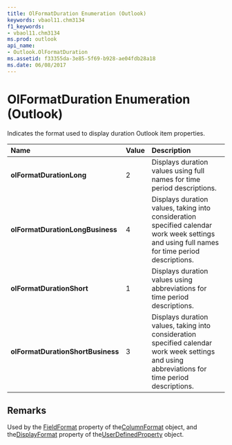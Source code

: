 ```yaml
---
title: OlFormatDuration Enumeration (Outlook)
keywords: vbaol11.chm3134
f1_keywords:
- vbaol11.chm3134
ms.prod: outlook
api_name:
- Outlook.OlFormatDuration
ms.assetid: f33355da-3e85-5f69-b928-ae04fdb28a18
ms.date: 06/08/2017
---
```



# OlFormatDuration Enumeration (Outlook)

Indicates the format used to display duration Outlook item properties.



|**Name**|**Value**|**Description**|
|:-----|:-----|:-----|
| **olFormatDurationLong**|2|Displays duration values using full names for time period descriptions.|
| **olFormatDurationLongBusiness**|4|Displays duration values, taking into consideration specified calendar work week settings and using full names for time period descriptions.|
| **olFormatDurationShort**|1|Displays duration values using abbreviations for time period descriptions.|
| **olFormatDurationShortBusiness**|3|Displays duration values, taking into consideration specified calendar work week settings and using abbreviations for time period descriptions.|

## Remarks

Used by the [FieldFormat](columnformat-fieldformat-property-outlook.md) property of the[ColumnFormat](columnformat-object-outlook.md) object, and the[DisplayFormat](userdefinedproperty-displayformat-property-outlook.md) property of the[UserDefinedProperty](userdefinedproperty-object-outlook.md) object.


